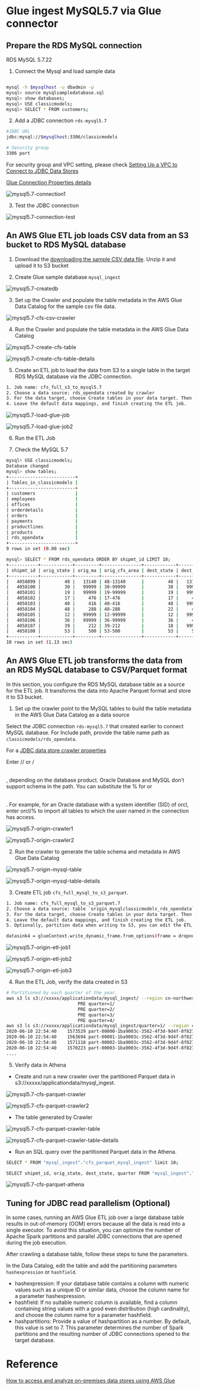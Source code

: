 # Glue ingest MySQL5.7 via Glue connector

## Prepare the RDS MySQL connection
RDS MySQL 5.7.22

1. Connect the Mysql and load sample data
```bash

mysql -h $mysqlhost -u dbadmin -p
mysql> source mysqlsampledatabase.sql
mysql> show databases;
mysql> USE classicmodels;
mysql> SELECT * FROM customers;
```

2. Add a JDBC connection `rds-mysql5.7`
```bash
#JDBC URL
jdbc:mysql://$mysqlhost:3306/classicmodels

# Security group
3306 port
```
For security group and VPC setting, please check [Setting Up a VPC to Connect to JDBC Data Stores](https://docs.aws.amazon.com/glue/latest/dg/setup-vpc-for-glue-access.html)

[Glue Connection Properties details](https://docs.aws.amazon.com/glue/latest/dg/connection-defining.html#connection-properties-jdbc)

![mysql5.7-connection1](media/mysql5.7-connection1.png)

3. Test the JDBC connection

![mysql5.7-connection-test](media/mysql5.7-connection-test.png)

## An AWS Glue ETL job loads CSV data from an S3 bucket to RDS MySQL database
1. Download the [downloading the sample CSV data file](https://www.census.gov/data/datasets/2012/econ/cfs/2012-pums-files.html). Unzip it and upload it to S3 bucket

2. Create Glue sample database `mysql_ingest`

![mysql5.7-createdb](media/mysql5.7-createdb.png)

3. Set up the Crawler and populate the table metadata in the AWS Glue Data Catalog for the sample csv file data. 

![mysql5.7-cfs-csv-crawler](media/mysql5.7-cfs-csv-crawler.png)

4. Run the Crawler and populate the table metadata in the AWS Glue Data Catalog

![mysql5.7-create-cfs-table](media/mysql5.7-create-cfs-table.png)

![mysql5.7-create-cfs-table-details](media/mysql5.7-create-cfs-table-details.png)

5. Create an ETL job to load the data from S3 to a single table in the target RDS MySQL database via the JDBC connection.
```bash
1. Job name: cfs_full_s3_to_mysql5.7
2. Choose a data source: rds_opendata created by crawler
3. For the data target, choose Create tables in your data target. Then choose JDBC connection, choose the JDBC connection  `rds-mysql5.7` that created earlier with database name `classicmodels`.
4. Leave the default data mappings, and finish creating the ETL job.
```

![mysql5.7-load-glue-job](media/mysql5.7-load-glue-job.png)

![mysql5.7-load-glue-job2](media/mysql5.7-load-glue-job2.png)

6. Run the ETL Job

7. Check the MySQL 5.7 
```bash
mysql> USE classicmodels;
Database changed
mysql> show tables;
+-------------------------+
| Tables_in_classicmodels |
+-------------------------+
| customers               |
| employees               |
| offices                 |
| orderdetails            |
| orders                  |
| payments                |
| productlines            |
| products                |
| rds_opendata            |
+-------------------------+
9 rows in set (0.00 sec)

mysql> SELECT * FROM rds_opendata ORDER BY shipmt_id LIMIT 10;
+-----------+------------+---------+---------------+------------+---------+---------------+-------+---------+------+------+--------------+-------------+----------------+--------------------+--------------+-----------+--------------+--------+------------+
| shipmt_id | orig_state | orig_ma | orig_cfs_area | dest_state | dest_ma | dest_cfs_area | naics | quarter | sctg | mode | shipmt_value | shipmt_wght | shipmt_dist_gc | shipmt_dist_routed | temp_cntl_yn | export_yn | export_cntry | hazmat | wgt_factor |
+-----------+------------+---------+---------------+------------+---------+---------------+-------+---------+------+------+--------------+-------------+----------------+--------------------+--------------+-----------+--------------+--------+------------+
|   4058099 |         48 |   13140 | 48-13140      |         48 |   13140 | 48-13140      |  4238 |       3 | 24   |    5 |          114 |          21 |              4 |                  4 | N            | N         | N            | N      |      995.6 |
|   4058100 |         30 |   99999 | 30-99999      |         38 |   99999 | 38-99999      |  4237 |       1 | 24   |    5 |            9 |           2 |            321 |                368 | N            | N         | N            | N      |       5594 |
|   4058101 |         19 |   99999 | 19-99999      |         19 |   99999 | 19-99999      |  4244 |       2 | 03   |    5 |          422 |         484 |              7 |                  9 | Y            | N         | N            | N      |      711.4 |
|   4058102 |         17 |     476 | 17-476        |         17 |     476 | 17-476        |  4247 |       4 | 19   |    5 |          361 |         960 |              8 |                  8 | N            | N         | N            | H      |      616.9 |
|   4058103 |         40 |     416 | 40-416        |         48 |   99999 | 48-99999      |   311 |       2 | 04   |    5 |        46756 |       42478 |            289 |                342 | N            | N         | N            | N      |        857 |
|   4058104 |         48 |     288 | 48-288        |         22 |     406 | 22-406        |   322 |       3 | 28   |    4 |         8422 |        6022 |            278 |                323 | N            | N         | N            | N      |       12.4 |
|   4058105 |         12 |   99999 | 12-99999      |         12 |   99999 | 12-99999      |  4233 |       3 | 12   |    5 |          637 |       44216 |              4 |                  4 | N            | N         | N            | N      |      552.3 |
|   4058106 |         36 |   99999 | 36-99999      |         36 |     408 | 36-408        |  4234 |       4 | 40   |    4 |         4252 |         665 |            184 |                256 | N            | N         | N            | N      |     2254.3 |
|   4058107 |         39 |     212 | 39-212        |         18 |   99999 | 18-99999      |   335 |       1 | 34   |    4 |        15489 |        3351 |            125 |                162 | N            | N         | N            | N      |       29.6 |
|   4058108 |         53 |     500 | 53-500        |         53 |     500 | 53-500        | 45431 |       3 | 25   |    5 |          774 |       10528 |              9 |                 11 | N            | N         | N            | N      |      140.9 |
+-----------+------------+---------+---------------+------------+---------+---------------+-------+---------+------+------+--------------+-------------+----------------+--------------------+--------------+-----------+--------------+--------+------------+
10 rows in set (1.13 sec)
```


## An AWS Glue ETL job transforms the data from an RDS MySQL database to CSV/Parquet format

In this section, you configure the RDS MySQL database table as a source for the ETL job. It transforms the data into Apache Parquet format and store it to S3 bucket.

1. Set up the crawler point to the MySQL tables to build the table metadata in the AWS Glue Data Catalog as a data source

Select the JDBC connection  `rds-mysql5.7` that created earlier to connect MySQL database. For Include path, provide the table name path as `classicmodels/rds_opendata`. 

For a [JDBC data store crawler properties](https://docs.aws.amazon.com/glue/latest/dg/define-crawler.html)

Enter <database>/<schema>/<table> or <database>/<table>, depending on the database product. Oracle Database and MySQL don’t support schema in the path. You can substitute the % for <schema> or <table>. For example, for an Oracle database with a system identifier (SID) of orcl, enter orcl/% to import all tables to which the user named in the connection has access.

![mysql5.7-origin-crawler1](media/mysql5.7-origin-crawler1.png)

![mysql5.7-origin-crawler2](media/mysql5.7-origin-crawler2.png)

2. Run the crawler to generate the table schema and metadata in AWS Glue Data Catalog

![mysql5.7-origin-mysql-table](media/mysql5.7-origin-mysql-table.png)

![mysql5.7-origin-mysql-table-details](media/mysql5.7-origin-mysql-table-details.png)

3. Create ETL job `cfs_full_mysql_to_s3_parquet`. 
```bash
1. Job name: cfs_full_mysql_to_s3_parquet.7
2. Choose a data source: table `origin_mysqlclassicmodels_rds_opendata` created by crawler
3. For the data target, choose Create tables in your data target. Then choose S3, and Format as Parquet
4. Leave the default data mappings, and finish creating the ETL job.
5. Optionally, partition data when writing to S3, you can edit the ETL script and add partitionKeys parameters 

datasink4 = glueContext.write_dynamic_frame.from_options(frame = dropnullfields3, connection_type = "s3", connection_options = {"path": "s3://xxxxx/applicationdata/mysql_ingest","partitionKeys": ["quarter"]}, format = "parquet", transformation_ctx = "datasink4")
```

![mysql5.7-origin-etl-job1](media/mysql5.7-origin-etl-job1.png)

![mysql5.7-origin-etl-job2](media/mysql5.7-origin-etl-job2.png)

![mysql5.7-origin-etl-job3](media/mysql5.7-origin-etl-job3.png)

4. Run the ETL Job, verify the data created in S3
```bash
# Partitioned by each quarter of the year. 
aws s3 ls s3://xxxxx/applicationdata/mysql_ingest/ --region cn-northwest-1
                           PRE quarter=1/
                           PRE quarter=2/
                           PRE quarter=3/
                           PRE quarter=4/
aws s3 ls s3://xxxxx/applicationdata/mysql_ingest/quarter=1/ --region cn-northwest-1
2020-06-10 22:54:40    1573529 part-00000-1ba9003c-3562-4f3d-9d4f-8f82765ea2c4.c000.snappy.parquet
2020-06-10 22:54:40    1563694 part-00001-1ba9003c-3562-4f3d-9d4f-8f82765ea2c4.c000.snappy.parquet
2020-06-10 22:54:40    1571118 part-00002-1ba9003c-3562-4f3d-9d4f-8f82765ea2c4.c000.snappy.parquet
2020-06-10 22:54:40    1570223 part-00003-1ba9003c-3562-4f3d-9d4f-8f82765ea2c4.c000.snappy.parquet
....
```

5. Verify data in Athena
- Create and run a new crawler over the partitioned Parquet data in s3://xxxxx/applicationdata/mysql_ingest. 

![mysql5.7-cfs-parquet-crawler](media/mysql5.7-cfs-parquet-crawler.png)

![mysql5.7-cfs-parquet-crawler2](media/mysql5.7-cfs-parquet-crawler2.png)

- The table generated by Crawler

![mysql5.7-cfs-parquet-crawler-table](media/mysql5.7-cfs-parquet-crawler-table.png)

![mysql5.7-cfs-parquet-crawler-table-details](media/mysql5.7-cfs-parquet-crawler-table-details.png)

- Run an SQL query over the partitioned Parquet data in the Athena.

```bash
SELECT * FROM "mysql_ingest"."cfs_parquet_mysql_ingest" limit 10;

SELECT shipmt_id, orig_state, dest_state, quarter FROM "mysql_ingest"."cfs_parquet_mysql_ingest" WHERE quarter='2' ORDER BY shipmt_id limit 10;
```

![mysql5.7-cfs-parquet-athena](media/mysql5.7-cfs-parquet-athena.png)

## Tuning for JDBC read parallelism (Optional)

In some cases, running an AWS Glue ETL job over a large database table results in out-of-memory (OOM) errors because all the data is read into a single executor. To avoid this situation, you can optimize the number of Apache Spark partitions and parallel JDBC connections that are opened during the job execution.

After crawling a database table, follow these steps to tune the parameters.

In the Data Catalog, edit the table and add the partitioning parameters `hashexpression` or `hashfield`. 

- hashexpression: If your database table contains a column with numeric values such as a unique ID or similar data, choose the column name for a parameter hashexpression. 
- hashfield: If no suitable numeric column is available, find a column containing string values with a good even distribution (high cardinality), and choose the column name for a parameter hashfield.
- hashpartitions: Provide a value of hashpartition as a number. By default, this value is set to 7. This parameter determines the number of Spark partitions and the resulting number of JDBC connections opened to the target database.

# Reference
[How to access and analyze on-premises data stores using AWS Glue](https://aws.amazon.com/blogs/big-data/how-to-access-and-analyze-on-premises-data-stores-using-aws-glue/)

